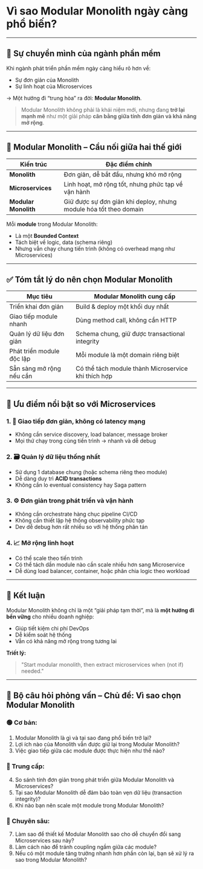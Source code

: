 # Vì sao Modular Monolith ngày càng phổ biến?

---

## 🔁 Sự chuyển mình của ngành phần mềm

Khi ngành phát triển phần mềm ngày càng hiểu rõ hơn về:
- Sự đơn giản của Monolith
- Sự linh hoạt của Microservices

→ Một hướng đi “trung hòa” ra đời: **Modular Monolith**.

> Modular Monolith không phải là khái niệm mới, nhưng đang **trở lại mạnh mẽ** như một giải pháp **cân bằng giữa tính đơn giản và khả năng mở rộng**.

---

## 🧭 Modular Monolith – Cầu nối giữa hai thế giới

| Kiến trúc | Đặc điểm chính |
|----------|----------------|
| **Monolith** | Đơn giản, dễ bắt đầu, nhưng khó mở rộng |
| **Microservices** | Linh hoạt, mở rộng tốt, nhưng phức tạp về vận hành |
| **Modular Monolith** | Giữ được sự đơn giản khi deploy, nhưng module hóa tốt theo domain |

Mỗi **module** trong Modular Monolith:
- Là một **Bounded Context**
- Tách biệt về logic, data (schema riêng)
- Nhưng vẫn chạy chung tiến trình (không có overhead mạng như Microservices)

---

## ✅ Tóm tắt lý do nên chọn Modular Monolith

| Mục tiêu                             | Modular Monolith cung cấp |
|--------------------------------------|----------------------------|
| Triển khai đơn giản                  | Build & deploy một khối duy nhất |
| Giao tiếp module nhanh               | Dùng method call, không cần HTTP |
| Quản lý dữ liệu đơn giản             | Schema chung, giữ được transactional integrity |
| Phát triển module độc lập            | Mỗi module là một domain riêng biệt |
| Sẵn sàng mở rộng nếu cần             | Có thể tách module thành Microservice khi thích hợp |

---

## 🌟 Ưu điểm nổi bật so với Microservices

### 1. 🧵 Giao tiếp đơn giản, không có latency mạng
- Không cần service discovery, load balancer, message broker
- Mọi thứ chạy trong cùng tiến trình → nhanh và dễ debug

### 2. 🗃️ Quản lý dữ liệu thống nhất
- Sử dụng 1 database chung (hoặc schema riêng theo module)
- Dễ dàng duy trì **ACID transactions**
- Không cần lo eventual consistency hay Saga pattern

### 3. ⚙️ Đơn giản trong phát triển và vận hành
- Không cần orchestrate hàng chục pipeline CI/CD
- Không cần thiết lập hệ thống observability phức tạp
- Dev dễ debug hơn rất nhiều so với hệ thống phân tán

### 4. 📈 Mở rộng linh hoạt
- Có thể scale theo tiến trình
- Có thể tách dần module nào cần scale nhiều hơn sang Microservice
- Dễ dùng load balancer, container, hoặc phân chia logic theo workload

---

## 💬 Kết luận

Modular Monolith không chỉ là một “giải pháp tạm thời”, mà là **một hướng đi bền vững** cho nhiều doanh nghiệp:
- Giúp tiết kiệm chi phí DevOps
- Dễ kiểm soát hệ thống
- Vẫn có khả năng mở rộng trong tương lai

**Triết lý:**
> "Start modular monolith, then extract microservices when (not if) needed."

---

## 🎯 Bộ câu hỏi phỏng vấn – Chủ đề: Vì sao chọn Modular Monolith

### 🟢 Cơ bản:
1. Modular Monolith là gì và tại sao đang phổ biến trở lại?
2. Lợi ích nào của Monolith vẫn được giữ lại trong Modular Monolith?
3. Việc giao tiếp giữa các module được thực hiện như thế nào?

### 🔵 Trung cấp:
4. So sánh tính đơn giản trong phát triển giữa Modular Monolith và Microservices?
5. Tại sao Modular Monolith dễ đảm bảo toàn vẹn dữ liệu (transaction integrity)?
6. Khi nào bạn nên scale một module trong Modular Monolith?

### 🔴 Chuyên sâu:
7. Làm sao để thiết kế Modular Monolith sao cho dễ chuyển đổi sang Microservices sau này?
8. Làm cách nào để tránh coupling ngầm giữa các module?
9. Nếu có một module tăng trưởng nhanh hơn phần còn lại, bạn sẽ xử lý ra sao trong Modular Monolith?

